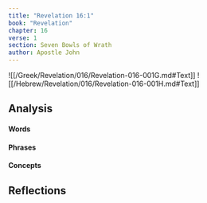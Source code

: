 ```yaml
---
title: "Revelation 16:1"
book: "Revelation"
chapter: 16
verse: 1
section: Seven Bowls of Wrath
author: Apostle John
---
```

![[/Greek/Revelation/016/Revelation-016-001G.md#Text]]
![[/Hebrew/Revelation/016/Revelation-016-001H.md#Text]]

## Analysis

#### Words

#### Phrases

#### Concepts

## Reflections
